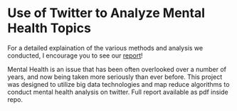 # Use of Twitter to Analyze Mental Health Topics

For a detailed explaination of the various methods and analysis we conducted, I encourage you to see our [report](report.pdf)!

Mental Health is an issue that has been often overlooked over a number of years, and now being taken more seriously than ever before. This project was designed to utilize big data technologies and map reduce algorithms to conduct mental health analysis on twitter. Full report available as pdf inside repo.
